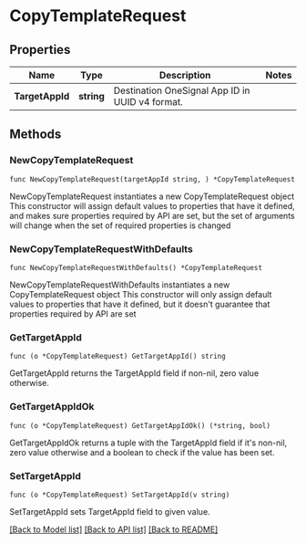 # CopyTemplateRequest

## Properties

Name | Type | Description | Notes
------------ | ------------- | ------------- | -------------
**TargetAppId** | **string** | Destination OneSignal App ID in UUID v4 format. | 

## Methods

### NewCopyTemplateRequest

`func NewCopyTemplateRequest(targetAppId string, ) *CopyTemplateRequest`

NewCopyTemplateRequest instantiates a new CopyTemplateRequest object
This constructor will assign default values to properties that have it defined,
and makes sure properties required by API are set, but the set of arguments
will change when the set of required properties is changed

### NewCopyTemplateRequestWithDefaults

`func NewCopyTemplateRequestWithDefaults() *CopyTemplateRequest`

NewCopyTemplateRequestWithDefaults instantiates a new CopyTemplateRequest object
This constructor will only assign default values to properties that have it defined,
but it doesn't guarantee that properties required by API are set

### GetTargetAppId

`func (o *CopyTemplateRequest) GetTargetAppId() string`

GetTargetAppId returns the TargetAppId field if non-nil, zero value otherwise.

### GetTargetAppIdOk

`func (o *CopyTemplateRequest) GetTargetAppIdOk() (*string, bool)`

GetTargetAppIdOk returns a tuple with the TargetAppId field if it's non-nil, zero value otherwise
and a boolean to check if the value has been set.

### SetTargetAppId

`func (o *CopyTemplateRequest) SetTargetAppId(v string)`

SetTargetAppId sets TargetAppId field to given value.



[[Back to Model list]](../README.md#documentation-for-models) [[Back to API list]](../README.md#documentation-for-api-endpoints) [[Back to README]](../README.md)


